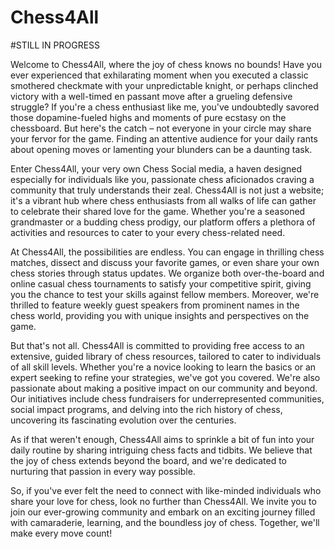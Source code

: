 # Chess4All
#STILL IN PROGRESS

Welcome to Chess4All, where the joy of chess knows no bounds! Have you ever experienced that exhilarating moment when you executed a classic smothered checkmate with your unpredictable knight, or perhaps clinched victory with a well-timed en passant move after a grueling defensive struggle? If you're a chess enthusiast like me, you've undoubtedly savored those dopamine-fueled highs and moments of pure ecstasy on the chessboard. But here's the catch – not everyone in your circle may share your fervor for the game. Finding an attentive audience for your daily rants about opening moves or lamenting your blunders can be a daunting task.

Enter Chess4All, your very own Chess Social media, a haven designed especially for individuals like you, passionate chess aficionados craving a community that truly understands their zeal. Chess4All is not just a website; it's a vibrant hub where chess enthusiasts from all walks of life can gather to celebrate their shared love for the game. Whether you're a seasoned grandmaster or a budding chess prodigy, our platform offers a plethora of activities and resources to cater to your every chess-related need.

At Chess4All, the possibilities are endless. You can engage in thrilling chess matches, dissect and discuss your favorite games, or even share your own chess stories through status updates. We organize both over-the-board and online casual chess tournaments to satisfy your competitive spirit, giving you the chance to test your skills against fellow members. Moreover, we're thrilled to feature weekly guest speakers from prominent names in the chess world, providing you with unique insights and perspectives on the game.

But that's not all. Chess4All is committed to providing free access to an extensive, guided library of chess resources, tailored to cater to individuals of all skill levels. Whether you're a novice looking to learn the basics or an expert seeking to refine your strategies, we've got you covered. We're also passionate about making a positive impact on our community and beyond. Our initiatives include chess fundraisers for underrepresented communities, social impact programs, and delving into the rich history of chess, uncovering its fascinating evolution over the centuries.

As if that weren't enough, Chess4All aims to sprinkle a bit of fun into your daily routine by sharing intriguing chess facts and tidbits. We believe that the joy of chess extends beyond the board, and we're dedicated to nurturing that passion in every way possible.

So, if you've ever felt the need to connect with like-minded individuals who share your love for chess, look no further than Chess4All. We invite you to join our ever-growing community and embark on an exciting journey filled with camaraderie, learning, and the boundless joy of chess. Together, we'll make every move count!

